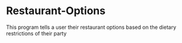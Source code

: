 # Restaurant-Options
This program tells a user their restaurant options based on the dietary restrictions of their party
